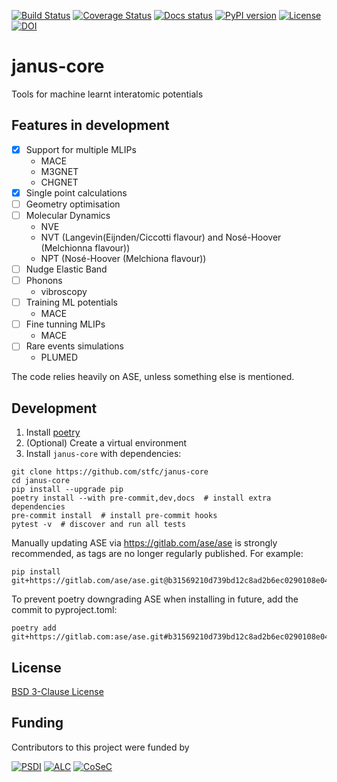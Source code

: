 [![Build Status][ci-badge]][ci-link]
[![Coverage Status][cov-badge]][cov-link]
[![Docs status][docs-badge]][docs-link]
[![PyPI version][pypi-badge]][pypi-link]
[![License][license-badge]][license-link]
[![DOI][doi-badge]][doi-link]

# janus-core

Tools for machine learnt interatomic potentials

## Features in development

- [x] Support for multiple MLIPs
  - MACE
  - M3GNET
  - CHGNET
- [x] Single point calculations
- [ ] Geometry optimisation
- [ ] Molecular Dynamics
  - NVE
  - NVT (Langevin(Eijnden/Ciccotti flavour) and Nosé-Hoover (Melchionna flavour))
  - NPT (Nosé-Hoover (Melchiona flavour))
- [ ] Nudge Elastic Band
- [ ] Phonons
  - vibroscopy
- [ ] Training ML potentials
  - MACE
- [ ] Fine tunning MLIPs
  - MACE
- [ ] Rare events simulations
  - PLUMED

The code relies heavily on ASE, unless something else is mentioned.


## Development

1. Install [poetry](https://python-poetry.org/docs/#installation)
2. (Optional) Create a virtual environment
3. Install `janus-core` with dependencies:

```shell
git clone https://github.com/stfc/janus-core
cd janus-core
pip install --upgrade pip
poetry install --with pre-commit,dev,docs  # install extra dependencies
pre-commit install  # install pre-commit hooks
pytest -v  # discover and run all tests
```

Manually updating ASE via https://gitlab.com/ase/ase is strongly recommended, as tags are no longer regularly published. For example:

```shell
pip install git+https://gitlab.com/ase/ase.git@b31569210d739bd12c8ad2b6ec0290108e049eea
```

To prevent poetry downgrading ASE when installing in future, add the commit to pyproject.toml:

```shell
poetry add git+https://gitlab.com:ase/ase.git#b31569210d739bd12c8ad2b6ec0290108e049eea
```

## License

[BSD 3-Clause License](LICENSE)

## Funding

Contributors to this project were funded by

[![PSDI](https://raw.githubusercontent.com/stfc/janus-core/main/docs/source/images/psdi-100.webp)](https://www.psdi.ac.uk/)
[![ALC](https://raw.githubusercontent.com/stfc/janus-core/main/docs/source/images/alc-100.webp)](https://adalovelacecentre.ac.uk/)
[![CoSeC](https://raw.githubusercontent.com/stfc/janus-core/main/docs/source/images/cosec-100.webp)](https://www.scd.stfc.ac.uk/Pages/CoSeC.aspx)


[ci-badge]: https://github.com/stfc/janus-core/workflows/ci/badge.svg
[ci-link]: https://github.com/stfc/janus-core/actions
[cov-badge]: https://coveralls.io/repos/github/stfc/janus-core/badge.svg?branch=main
[cov-link]: https://coveralls.io/github/stfc/janus-core?branch=main
[docs-badge]: https://github.com/stfc/janus-core/actions/workflows/docs.yml/badge.svg
[docs-link]: https://stfc.github.io/janus-core/
[pypi-badge]: https://badge.fury.io/py/janus-core.svg
[pypi-link]: https://badge.fury.io/py/janus-core
[license-badge]: https://img.shields.io/badge/License-BSD_3--Clause-blue.svg
[license-link]: https://opensource.org/licenses/BSD-3-Clause
[doi-link]: https://zenodo.org/badge/latestdoi/754081470
[doi-badge]: https://zenodo.org/badge/754081470.svg
